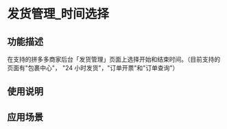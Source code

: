 # 发货管理_时间选择



## 功能描述

在支持的拼多多商家后台「发货管理」页面上选择开始和结束时间。（目前支持的页面有"包裹中心"， "24 小时发货"，"订单开票"和"订单查询"）

## 使用说明


## 应用场景
